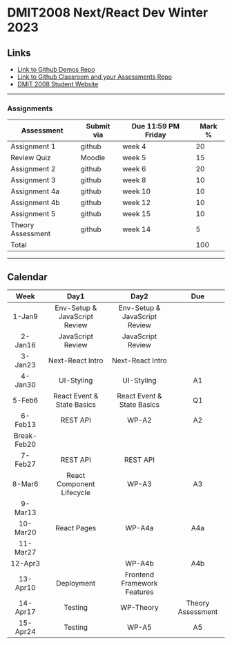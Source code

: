 # DMIT2008 Next/React Dev Winter 2023

## Links

- [Link to Github Demos Repo](https://github.com/RobbinLawJavaScript/next-react-demos)
- [Link to Github Classroom and your Assessments Repo](#)
- [DMIT 2008 Student Website](https://dmit-2008.github.io/dmit2008/)

---

### Assignments

| Assessment | Submit via | Due 11:59 PM Friday | Mark %|
|---|---|---|---|
| Assignment 1 | github | week 4  | 20 |
| Review Quiz | Moodle | week 5  | 15 |
| Assignment 2 | github | week 6  | 20 |
| Assignment 3 | github | week 8  | 10 |
| Assignment 4a| github | week 10  | 10 |
| Assignment 4b| github | week 12  | 10 |
| Assignment 5 | github | week 15  | 10 |
| Theory Assessment | github | week 14  | 5 |
|Total|||100|

---

## Calendar

|Week|Day1|Day2|Due|
|:-:|:-:|:-:|:-:|
|1-Jan9|Env-Setup & JavaScript Review|Env-Setup & JavaScript Review|
|2-Jan16|JavaScript Review|JavaScript Review|
|3-Jan23|Next-React Intro|Next-React Intro|
|4-Jan30|UI-Styling|UI-Styling|A1|
|5-Feb6|React Event & State Basics|React Event & State Basics|Q1|
|6-Feb13|REST API|WP-A2|A2|
|Break-Feb20||||
|7-Feb27|REST API|REST API|
|8-Mar6|React Component Lifecycle|WP-A3|A3|
|9-Mar13|||
|10-Mar20|React Pages|WP-A4a|A4a|
|11-Mar27|||
|12-Apr3||WP-A4b|A4b|
|13-Apr10|Deployment|Frontend Framework Features|
|14-Apr17|Testing|WP-Theory|Theory Assessment|
|15-Apr24|Testing|WP-A5|A5|
